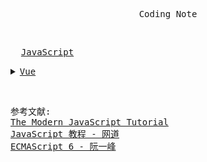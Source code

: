 <p align=center>
    <samp>Coding Note</samp>
</p>
<br>

<p>
    <samp>
        &nbsp;&nbsp;<a href="https://yasakakanoko.notion.site/JavaScript-be592b3502b4430daf1fc9b1784fdf49?pvs=4">JavaScript</a>
    </samp> 
    <br>
    <details>
        <summary>
            <samp><a href="https://yasakakanoko.notion.site/Vue-fc9fe5f275e542e3a5b67f00b8d8f830?pvs=4">Vue</a></samp>
        </summary>
        <samp>&nbsp;&nbsp;&nbsp;&nbsp;<a href="https://yasakakanoko.notion.site/Vue2-c3fe1ed0e49f43e78fd88f1b32625094?pvs=4">Vue2</a></samp><br>
        <samp>&nbsp;&nbsp;&nbsp;&nbsp;<a href="https://yasakakanoko.notion.site/Vue3-ea0902b13c34458dbd7e019589051143?pvs=4">Vue3</a></samp><br>
        <samp>&nbsp;&nbsp;&nbsp;&nbsp;<a href="https://yasakakanoko.notion.site/Vite-511e119ff1184437ae26871cbe45e748?pvs=4">Vite</a></samp><br>
    </details>
</p>
<br>

<p>
    <samp>参考文献: <br>
        <a href="https://zh.javascript.info/">The Modern JavaScript Tutorial</a><br>
        <a href="https://wangdoc.com/javascript/">JavaScript 教程 - 网道</a><br>
        <a href="https://es6.ruanyifeng.com/">ECMAScript 6 - 阮一峰</a><br>
    </samp>
</p>
